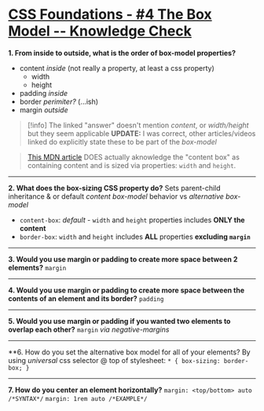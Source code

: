 # [CSS Foundations - #4 The Box Model -- Knowledge Check](https://www.theodinproject.com/lessons/foundations-the-box-model)
**1. From inside to outside, what is the order of box-model properties?**
- content *inside* (not really a property, at least a css property)
    - width
    - height
- padding *inside*
- border *perimiter?* (...ish)
- margin *outside*

>[!info] The linked "answer" doesn't mention *content*, or *width/height* but they seem applicable **UPDATE:** I was correct, other articles/videos linked do explicitly state these to be part of the *box-model*

> [This MDN article](https://developer.mozilla.org/en-US/docs/Learn_web_development/Core/Styling_basics/Box_model) DOES actually aknowledge the "content box" as containing content and is sized via properties: `width` and `height`.

---

**2. What does the box-sizing CSS property do?**
Sets parent-child inheritance & or default *content box-model* behavior vs *alternative box-model*
- `content-box`: *default* - `width` and `height` properties includes **ONLY the content** 
- `border-box`: `width` and `height` includes **ALL** properties **excluding `margin`**

---

**3. Would you use margin or padding to create more space between 2 elements?**
`margin`

---

**4. Would you use margin or padding to create more space between the contents of an element and its border?**
`padding`

---

**5. Would you use margin or padding if you wanted two elements to overlap each other?**
`margin` *via negative-margins*

---

**6. How do you set the alternative box model for all of your elements?
By using *universal* css selector @ top of stylesheet: `* { box-sizing: border-box; }`

---

**7. How do you center an element horizontally?**
`margin: <top/bottom> auto /*SYNTAX*/`
`margin: 1rem auto /*EXAMPLE*/`
